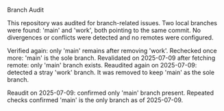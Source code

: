Branch Audit

This repository was audited for branch-related issues. Two local branches were found: 'main' and 'work', both pointing to the same commit. No divergences or conflicts were detected and no remotes were configured.

Verified again: only 'main' remains after removing 'work'.
Rechecked once more: 'main' is the sole branch.
Revalidated on 2025-07-09 after fetching remote: only 'main' branch exists.
Reaudited again on 2025-07-09: detected a stray 'work' branch. It was removed to keep 'main' as the sole branch.

Reaudit on 2025-07-09: confirmed only 'main' branch present.
Repeated checks confirmed 'main' is the only branch as of 2025-07-09.